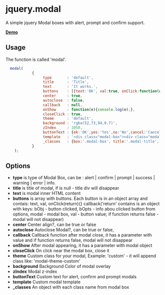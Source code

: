 jquery.modal
============

A simple jquery Modal boxes with alert, prompt and confirm support.

__<a href="http://creativedream.net/plugins/jquery.modal/" target="_blank">Demo</a>__

Usage
-------
The function is called 'modal'.
~~~ javascript
  modal(
			{
				 type       : 'default',
				 title      : 'Title',
				 text       : 'It works.',
				 buttons    : [{text:'OK', val:true, onClick:function(e){return true} }, {text:'Cancel', val:'cancel', onClick:function(e){alert('If function return false, modal will not disappear.'); return false} }],
				 center     : true,
				 autoclose  : false,
				 callback   : null,
				 onShow     : function(e){console.log(e);},
				 closeClick : true,
				 theme      : 'default',
				 background : 'rgba(52,73,94,0.7)',
				 zIndex     : 1050,
				 buttonText : {ok:'OK',yes:'Yes',no:'No',cancel:'Cancel'},
				 template   : '<div class="modal-box"><div class="modal-title"><a class="modal-close-btn"></a></div><div class="modal-text"></div><div class="modal-buttons"></div></div>',
				 _classes   : {box:'.modal-box', title:'.modal-title', content:'.modal-text', buttons:'.modal-buttons', closebtn:'.modal-close-btn'}
			}
	);
~~~~

Options
-------
* __type__ is type of Modal Box, can be : alert | confirm | prompt | success | warning | error | info.
* __title__ is title of modal, if is null - title div will disappear
* __text__ is modal inner HTML content
* __buttons__ is array with buttons. Each button is in an object array and contais: text, val, onClick(return){} callback('return' contains is an object with keys: bObj - button clicked, bOpts - info abou clicked button from options, modal - modal box, val - button value; if function returns false - modal will not disappear)
* __center__ Center align?, can be true or false
* __autoclose__ Autoclose Modal?, can be true or false,
* __callback__ Callback function after modal close, it has a parameter with value and if function returns false, modal will not disappear
* __onShow__ After modal appearing, it has a parameter with modal object
* __closeClick__ On click near the modal box, close it
* __theme__ Custom class for your modal, Example: 'custom' - it will append class like: 'modal-theme-custom'
* __background__ Background Color of modal overlay
* __zIndex__ Modal z-index
* __buttonText__ Custom text for alert, confirm and prompt modals
* __template__ Custom modal template
* <b>_classes</b> An object with each class name from modal box
